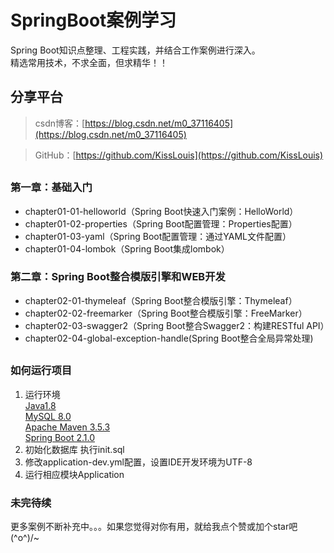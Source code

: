 # SpringBoot案例学习
Spring Boot知识点整理、工程实践，并结合工作案例进行深入。  
精选常用技术，不求全面，但求精华！！

## 分享平台

> csdn博客：[https://blog.csdn.net/m0_37116405](https://blog.csdn.net/m0_37116405)

> GitHub：[https://github.com/KissLouis](https://github.com/KissLouis)

## 

### 第一章：基础入门

* chapter01-01-helloworld（Spring Boot快速入门案例：HelloWorld）
* chapter01-02-properties（Spring Boot配置管理：Properties配置）
* chapter01-03-yaml（Spring Boot配置管理：通过YAML文件配置）
* chapter01-04-lombok（Spring Boot集成lombok）


### 第二章：Spring Boot整合模版引擎和WEB开发

* chapter02-01-thymeleaf（Spring Boot整合模版引擎：Thymeleaf）
* chapter02-02-freemarker（Spring Boot整合模版引擎：FreeMarker）
* chapter02-03-swagger2（Spring Boot整合Swagger2：构建RESTful API）
* chapter02-04-global-exception-handle(Spring Boot整合全局异常处理)
## 

### 如何运行项目
1. 运行环境  
    <u>Java1.8</u>  
    <u>MySQL 8.0 </u>  
    <u>Apache Maven 3.5.3</u>  
    <u>Spring Boot 2.1.0</u> 
2. 初始化数据库 执行init.sql
3. 修改application-dev.yml配置，设置IDE开发环境为UTF-8
4. 运行相应模块Application


### 未完待续
更多案例不断补充中。。。如果您觉得对你有用，就给我点个赞或加个star吧\(^o^)/~


